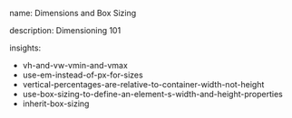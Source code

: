 name: Dimensions and Box Sizing

description: Dimensioning 101

insights:
  - vh-and-vw-vmin-and-vmax
  - use-em-instead-of-px-for-sizes
  - vertical-percentages-are-relative-to-container-width-not-height
  - use-box-sizing-to-define-an-element-s-width-and-height-properties
  - inherit-box-sizing
